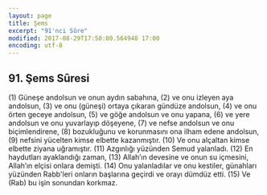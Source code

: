 ```yaml
---
layout: page
title: Şems
excerpt: "91'nci Sûre"
modified: 2017-08-29T17:50:00.564948 17:00
encoding: utf-8
---
```


## 91. Şems Sûresi

(1) Güneşe andolsun ve onun aydın sabahına,
(2) ve onu izleyen aya andolsun,
(3) ve onu (güneşi) ortaya çıkaran gündüze andolsun,
(4) ve onu örten geceye andolsun,
(5) ve göğe andolsun ve onu yapana,
(6) ve yere andolsun ve onu yuvarlayıp döşeyene,
(7) ve nefse andolsun ve onu biçimlendirene,
(8) bozukluğunu ve korunmasını ona ilham edene andolsun,
(9) nefsini yücelten kimse elbette kazanmıştır.
(10) Ve onu alçaltan kimse elbette ziyana uğramıştır.
(11) Azgınlığı yüzünden Semud yalanladı.
(12) En haydutları ayaklandığı zaman,
(13) Allah’ın devesine ve onun su içmesini, Allah’ın elçisi onlara demişti.
(14) Onu yalanladılar ve onu kestiler, günahları yüzünden Rabb'leri onların başlarına geçirdi ve orayı dümdüz etti.
(15) Ve (Rab) bu işin sonundan korkmaz.
